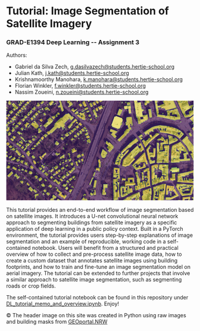 # Tutorial: Image Segmentation of Satellite Imagery
### GRAD-E1394 Deep Learning -- Assignment 3

Authors:
*   Gabriel da Silva Zech, [g.dasilvazech@students.hertie-school.org](mailto:g.dasilvazech@students.hertie-school.org)
*   Julian Kath, [j.kath@students.hertie-school.org](mailto:j.kath@students.hertie-school.org)
*   Krishnamoorthy Manohara, [k.manohara@students.hertie-school.org](mailto:k.manohara@students.hertie-school.org)
*   Florian Winkler, [f.winkler@students.hertie-school.org](mailto:f.winkler@students.hertie-school.org)
*   Nassim Zoueini, [n.zoueini@students.hertie-school.org](mailto:n.zoueini@students.hertie-school.org)

![alt text](https://github.com/GabZech/building-segmentation-tutorial/blob/main/img/wide.png "Image-mask pair of Bielefeld city center in Germany")

This tutorial provides an end-to-end workflow of image segmentation based on satellite images. It introduces a U-net convolutional neural network approach to segmenting buildings from satellite imagery as a specific application of deep learning in a public policy context. Built in a PyTorch environment, the tutorial provides users step-by-step explanations of image segmentation and an example of reproducible, working code in a self-contained notebook. Users will benefit from a structured and practical overview of how to collect and pre-process satellite image data, how to create a custom dataset that annotates satellite images using building footprints, and how to train and fine-tune an image segmentation model on aerial imagery. The tutorial can be extended to further projects that involve a similar approach to satellite image segmentation, such as segmenting roads or crop fields.

The self-contained tutorial notebook can be found in this repository under [DL_tutorial_memo_and_overview.ipynb]([https://www.google.com](https://github.com/GabZech/building-segmentation-tutorial/blob/main/DL_tutorial_memo_and_overview.ipynb)). Enjoy!

&copy; The header image on this site was created in Python using raw images and building masks from [GEOportal.NRW ](https://www.geoportal.nrw/?activetab=portal)

